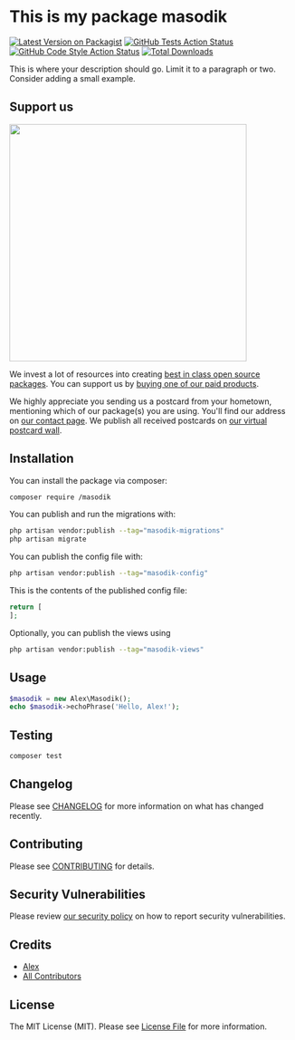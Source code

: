 # This is my package masodik

[![Latest Version on Packagist](https://img.shields.io/packagist/v//masodik.svg?style=flat-square)](https://packagist.org/packages//masodik)
[![GitHub Tests Action Status](https://img.shields.io/github/actions/workflow/status//masodik/run-tests.yml?branch=main&label=tests&style=flat-square)](https://github.com//masodik/actions?query=workflow%3Arun-tests+branch%3Amain)
[![GitHub Code Style Action Status](https://img.shields.io/github/actions/workflow/status//masodik/fix-php-code-style-issues.yml?branch=main&label=code%20style&style=flat-square)](https://github.com//masodik/actions?query=workflow%3A"Fix+PHP+code+style+issues"+branch%3Amain)
[![Total Downloads](https://img.shields.io/packagist/dt//masodik.svg?style=flat-square)](https://packagist.org/packages//masodik)

This is where your description should go. Limit it to a paragraph or two. Consider adding a small example.

## Support us

[<img src="https://github-ads.s3.eu-central-1.amazonaws.com/masodik.jpg?t=1" width="419px" />](https://spatie.be/github-ad-click/masodik)

We invest a lot of resources into creating [best in class open source packages](https://spatie.be/open-source). You can support us by [buying one of our paid products](https://spatie.be/open-source/support-us).

We highly appreciate you sending us a postcard from your hometown, mentioning which of our package(s) you are using. You'll find our address on [our contact page](https://spatie.be/about-us). We publish all received postcards on [our virtual postcard wall](https://spatie.be/open-source/postcards).

## Installation

You can install the package via composer:

```bash
composer require /masodik
```

You can publish and run the migrations with:

```bash
php artisan vendor:publish --tag="masodik-migrations"
php artisan migrate
```

You can publish the config file with:

```bash
php artisan vendor:publish --tag="masodik-config"
```

This is the contents of the published config file:

```php
return [
];
```

Optionally, you can publish the views using

```bash
php artisan vendor:publish --tag="masodik-views"
```

## Usage

```php
$masodik = new Alex\Masodik();
echo $masodik->echoPhrase('Hello, Alex!');
```

## Testing

```bash
composer test
```

## Changelog

Please see [CHANGELOG](CHANGELOG.md) for more information on what has changed recently.

## Contributing

Please see [CONTRIBUTING](CONTRIBUTING.md) for details.

## Security Vulnerabilities

Please review [our security policy](../../security/policy) on how to report security vulnerabilities.

## Credits

- [Alex](https://github.com/)
- [All Contributors](../../contributors)

## License

The MIT License (MIT). Please see [License File](LICENSE.md) for more information.
